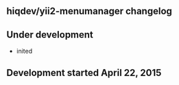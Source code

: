 hiqdev/yii2-menumanager changelog
---------------------------------

## Under development

- inited

## Development started April 22, 2015

